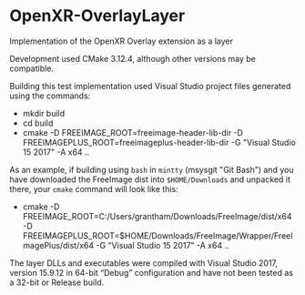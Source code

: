 # OpenXR-OverlayLayer
Implementation of the OpenXR Overlay extension as a layer

Development used
CMake 3.12.4, although other versions may be compatible.

Building this test implementation used Visual Studio project files generated using the commands:

* mkdir build
* cd build
* cmake -D FREEIMAGE_ROOT=freeimage-header-lib-dir -D FREEIMAGEPLUS_ROOT=freeimageplus-header-lib-dir -G "Visual Studio 15 2017" -A x64 ..

As an example, if building using `bash` in `mintty` (msysgit "Git Bash") and you have downloaded the FreeImage dist into `$HOME/Downloads` and unpacked it there, your `cmake` command will look like this:

* cmake -D FREEIMAGE_ROOT=C:/Users/grantham/Downloads/FreeImage/dist/x64 -D FREEIMAGEPLUS_ROOT=$HOME/Downloads/FreeImage/Wrapper/FreeImagePlus/dist/x64 -G "Visual Studio 15 2017" -A x64 ..

The layer DLLs and executables were compiled with Visual Studio 2017, version 15.9.12 in 64-bit “Debug” configuration and have not been tested as a 32-bit or Release build.

